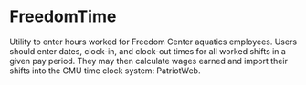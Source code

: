 # FreedomTime

Utility to enter hours worked for Freedom Center aquatics employees. Users should enter dates, clock-in, and clock-out times 
for all worked shifts in a given pay period. They may then calculate wages earned and import their shifts into the GMU time 
clock system: PatriotWeb. 
